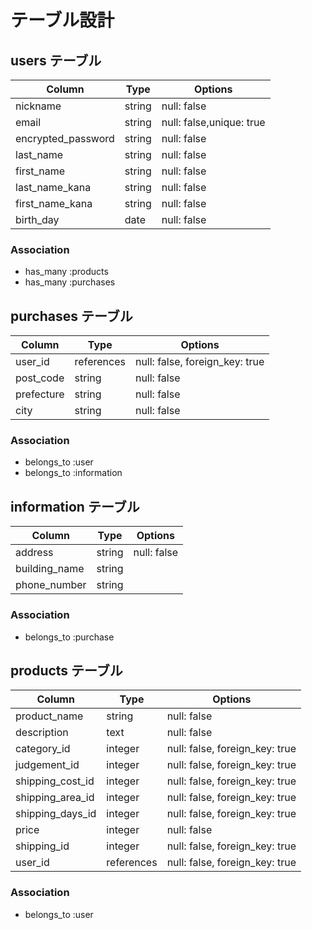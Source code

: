 # テーブル設計

## users テーブル

| Column             | Type   | Options                  |
| ------------------ | ------ | ------------------------ |
| nickname           | string | null: false              |
| email              | string | null: false,unique: true |
| encrypted_password | string | null: false              |
| last_name          | string | null: false              |
| first_name         | string | null: false              |
| last_name_kana     | string | null: false              |
| first_name_kana    | string | null: false              |
| birth_day          | date   | null: false              |

### Association

- has_many   :products
- has_many   :purchases


## purchases テーブル

|   Column       |  Type      |   Options                      |
| -------------- | ---------- | ------------------------------ |
| user_id        | references | null: false, foreign_key: true |
| post_code      | string     | null: false                    |
| prefecture     | string     | null: false                    |
| city           | string     | null: false                    |

### Association

- belongs_to :user
- belongs_to :information


## information テーブル

|   Column       |  Type      |   Options                      |
| -------------- | ---------- | ------------------------------ |
| address        | string     | null: false                    |
| building_name  | string     |                                |
| phone_number   | string     |                                |

### Association

- belongs_to :purchase


## products テーブル

|  Column          |  Type      |  Options                       |
| ---------------- | ---------- | ------------------------------ |
| product_name     | string     | null: false                    |
| description      | text       | null: false                    |
| category_id      | integer    | null: false, foreign_key: true |
| judgement_id     | integer    | null: false, foreign_key: true |
| shipping_cost_id | integer    | null: false, foreign_key: true |
| shipping_area_id | integer    | null: false, foreign_key: true |
| shipping_days_id | integer    | null: false, foreign_key: true |
| price            | integer    | null: false                    |
| shipping_id      | integer    | null: false, foreign_key: true |
| user_id          | references | null: false, foreign_key: true |

### Association

- belongs_to :user